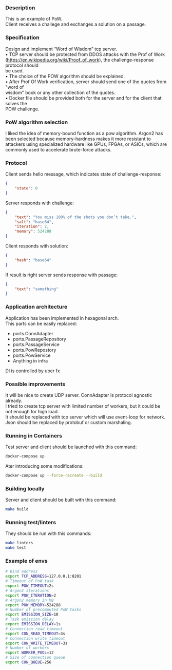 ### Description
This is an example of PoW.  
Client receives a challege and exchanges a solution on a passage.

### Specification
Design and implement “Word of Wisdom” tcp server.  
• TCP server should be protected from DDOS attacks with the Prof of Work  
(https://en.wikipedia.org/wiki/Proof_of_work), the challenge-response protocol should  
be used.  
• The choice of the POW algorithm should be explained.  
• After Prof Of Work verification, server should send one of the quotes from "word of  
wisdom" book or any other collection of the quotes.  
• Docker file should be provided both for the server and for the client that solves the  
POW challenge.  

### PoW algorithm selection
I liked the idea of memory-bound function as a pow algorithm. Argon2 has been selected because memory-hardness makes it more resistant to attackers using specialized hardware like GPUs, FPGAs, or ASICs, which are commonly used to accelerate brute-force attacks.

### Protocol
Client sends hello message, which indicates state of challenge-response:  
```json
{
    "state": 0
}
```
Server responds with challenge:  
```json
{
    "text": "You miss 100% of the shots you don’t take.",
    "salt": "base64",
    "iteration": 2,
    "memory": 524288
}
```
Client responds with solution:  
```json
{
    "hash": "base64"
}
```
If result is right server sends response with passage:  
```json
{
    "text": "something"
}
```

### Application architecture
Application has been implemented in hexagonal arch.  
This parts can be easily replaced:  
- ports.ConnAdapter
- ports.PassageRepository
- ports.PassageService
- ports.PowRepostory
- ports.PowService
- Anything in infra  

DI is controlled by uber fx

### Possible improvements
It will be nice to create UDP server. ConnAdapter is protocol agnostic already.  
I tried to create tcp server with limited number of workers, but it could be not enough for high load.  
It should be replaced with tcp server which will use event-loop for network.
Json should be replaced by protobuf or custom marshaling.

### Running in Containers
Test server and client should be launched with this command:  
```bash
docker-compose up
```
Ater introducing some modifications:  
```bash
docker-compose up --force-recreate --build
```

### Building locally
Server and client should be built with this command:  
```bash
make build
```

### Running test/linters
They should be run with this commands:  
```bash
make linters
make test
```

### Example of envs
```bash
# Bind address
export TCP_ADDRESS=127.0.0.1:8201
# Timeout of PoW task
export POW_TIMEOUT=2s
# Argon2 iterations
export POW_ITERATION=2
# Argon2 memory in MB
export POW_MEMORY=524288
# Number of precomputed PoW tasks
export EMISSION_SIZE=10
# Task emission delay
export EMISSION_DELAY=1s
# Connection read timeout
export CON_READ_TIMEOUT=3s
# Connection write timeout
export CON_WRITE_TIMEOUT=3s
# Number of workers
export WORKER_POOL=12
# Size of connection queue
export CON_QUEUE=256
```
